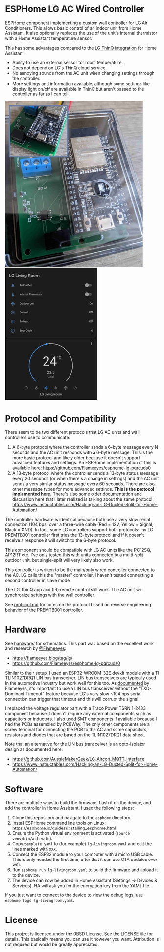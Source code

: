 # ESPHome LG AC Wired Controller

ESPHome component implementing a custom wall controller for LG Air Conditioners. This allows basic control of an indoor unit from Home Assistant. It also optionally replaces the use of the unit's internal thermistor with a Home Assistant temperature sensor.

This has some advantages compared to the [LG ThinQ integration](https://github.com/ollo69/ha-smartthinq-sensors) for Home Assistant:
* Ability to use an external sensor for room temperature.
* Does not depend on LG's ThinQ cloud service.
* No annoying sounds from the AC unit when changing settings through the controller.
* More settings and information available, although some settings like display light on/off are available in ThinQ but aren't passed to the controller as far as I can tell.

![Controller PCB in enclosure](images/controller2.jpg) ![Screenshot of custom controller in Home Assistant](images/controller3.png)

# Protocol and Compatibility
There seem to be two different protocols that LG AC units and wall controllers use to communicate: 
1. A 6-byte protocol where the controller sends a 6-byte message every N seconds and the AC unit responds with a 6-byte message. This is the more basic protocol and likely older because it doesn't support advanced features and settings. An ESPHome implementation of this is available here: https://github.com/Flameeyes/esphome-lg-pqrcuds0
2. A 13-byte protocol where the controller sends a 13-byte status message every 20 seconds (or when there's a change in settings) and the AC unit sends a very similar status message every 60 seconds. There are also other message types for more advanced settings. **This is the protocol implemented here.** There's also some older documentation and discussion here that I later realized is talking about the same protocol: https://www.instructables.com/Hacking-an-LG-Ducted-Split-for-Home-Automation/

The controller hardware is identical because both use a very slow serial connection (104 bps) over a three-wire cable (Red = 12V, Yellow = Signal, Black = GND). In fact, some LG controllers support both protocols: my LG PREMTB001 controller first tries the 13-byte protocol and if it doesn't receive a response it will switch to the 6-byte protocol.

This component should be compatible with LG AC units like the PC12SQ, AP12RT etc. I've only tested this with units connected to a multi-split outdoor unit, but single-split will very likely also work.

This controller is written to be the main/only wired controller connected to the AC. LG calls this the "master" controller. I haven't tested connecting a second controller in slave mode.

The LG ThinQ app and (IR) remote control still work. The AC unit will synchronize settings with the wall controller.

See [protocol.md](protocol.md) for notes on the protocol based on reverse engineering behavior of the PREMTB001 controller.

# Hardware
See [hardware/](hardware/) for schematics. This part was based on the excellent work and research by [@Flameeyes](https://github.com/Flameeyes):
* https://flameeyes.blog/tag/lg/
* https://github.com/Flameeyes/esphome-lg-pqrcuds0

Similar to their setup, I used an ESP32-WROOM-32E devkit module with a TI TLIN1027DRQ1 LIN bus transceiver. LIN bus transceivers are typically used in the automotive industry but work well for this too. As [documented](https://flameeyes.blog/2021/06/29/lg-aircon-reversing-part-2-buses-and-cars/) by Flameeyes, it's important to use a LIN bus transceiver without the "TXD-Dominant Timeout" feature because LG's very slow ~104 bps serial connection can trigger that timeout and this will corrupt the signal. 

I replaced the voltage regulator part with a Traco Power TSRN 1-2433 component because it doesn't require any external components such as capacitors or inductors. I also used SMT components if available because I had the PCBs assembled by PCBWay. The only other components are a screw terminal for connecting the PCB to the AC and some capacitors, resistors and diodes that are based on the TLIN1027DRQ1 data sheet.

Note that an alternative for the LIN bus transceiver is an opto-isolator design as documented here:
* https://github.com/AussieMakerGeek/LG_Aircon_MQTT_interface
* https://www.instructables.com/Hacking-an-LG-Ducted-Split-for-Home-Automation/

# Software
There are multiple ways to build the firmware, flash it on the device, and add the controller in Home Assistant. I used the following steps:
1. Clone this repository and navigate to the `esphome` directory.
2. Install ESPHome command line tools on Linux: https://esphome.io/guides/installing_esphome.html
3. Ensure the Python virtual environment is activated (`source venv/bin/activate`).
4. Copy `template.yaml` to (for example) `lg-livingroom.yaml` and edit the lines marked with `XXX`.
5. Connect the ESP32 module to your computer with a micro USB cable. This is only needed the first time, after that it can use OTA updates over wifi.
6. Run `esphome run lg-livingroom.yaml` to build the firmware and upload it to the device.
7. The device can now be added in Home Assistant (Settings => Devices & Services). HA will ask you for the encryption key from the YAML file.
 
If you just want to connect to the device to view the debug logs, use `esphome logs lg-livingroom.yaml`.

# License
This project is licensed under the 0BSD License. See the LICENSE file for details.
This basically means you can use it however you want. Attribution is not required but would be greatly appreciated.
